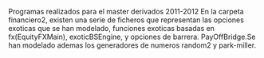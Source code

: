 Programas realizados para el master derivados 2011-2012
En la carpeta financiero2, existen una serie de ficheros que representan las opciones exoticas que
se han modelado, funciones exoticas basadas en fx(EquityFXMain), exoticBSEngine, y opciones de barrera.
PayOffBridge.Se han modelado ademas los generadores de numeros random2 y park-miller.
